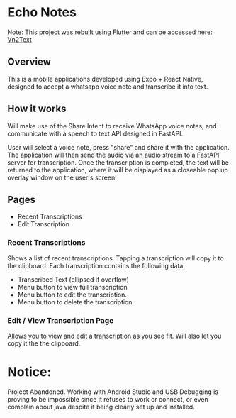 ﻿# Echo Notes

 Note: This project was rebuilt using Flutter and can be accessed here: [Vn2Text](https://github.com/IsaiahSama/Vn2Text)

## Overview
This is a mobile applications developed using Expo + React Native, designed to accept a whatsapp voice note and transcribe it into text.

## How it works
Will make use of the Share Intent to receive WhatsApp voice notes, and communicate with a speech to text API designed in FastAPI.

User will select a voice note, press "share" and share it with the application. The application will then send the audio via an audio stream to a FastAPI server for transcription.
Once the transcription is completed, the text will be returned to the application, where it will be displayed as a closeable pop up overlay window on the user's screen!

## Pages
- Recent Transcriptions
- Edit Transcription

### Recent Transcriptions
Shows a list of recent transcriptions.
Tapping a transcription will copy it to the clipboard.
Each transcription contains the following data:
- Transcribed Text (ellipsed if overflow)
- Menu button to view full transcription
- Menu button to edit the transcription.
- Menu button to delete the transcription.

### Edit / View Transcription Page
Allows you to view and edit a transcription as you see fit.
Will also let you copy it the the clipboard.


# Notice:
Project Abandoned. Working with Android Studio and USB Debugging is proving to be impossible since it refuses to work or connect, or even complain about java despite it being clearly set up and installed.

